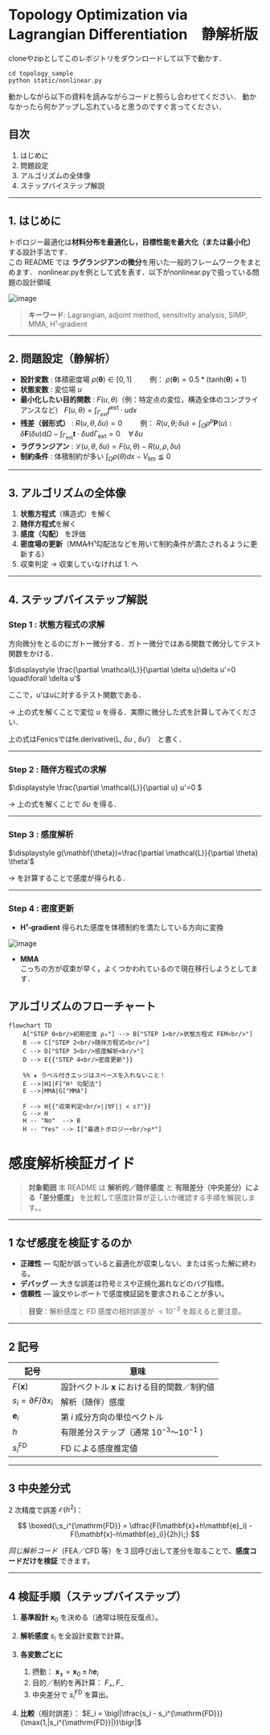# Topology Optimization via Lagrangian Differentiation　静解析版 

cloneやzipとしてこのレポジトリをダウンロードして以下で動かす．

```
cd topology_sample
python static/nonlinear.py
```

動かしながら以下の資料を読みながらコードと照らし合わせてください．
動かなかったら何かアップし忘れていると思うのですぐ言ってください．

## 目次
1. はじめに  
2. 問題設定  
3. アルゴリズムの全体像  
4. ステップバイステップ解説  

---

## 1. はじめに
トポロジー最適化は**材料分布を最適化し，目標性能を最大化（または最小化）** する設計手法です．  
この README では **ラグランジアンの微分**を用いた一般的フレームワークをまとめます．
nonlinear.pyを例として式を表す．以下がnonlinear.pyで扱っている問題の設計領域

![image](https://github.com/user-attachments/assets/e9db4823-e1b1-4497-98c9-bfa671c08dcf)


> **キーワード**: Lagrangian, adjoint method, sensitivity analysis, SIMP, MMA, H¹‐gradient

---

## 2. 問題設定（静解析）
- **設計変数** : 体積密度場 $\rho(\mathbf{\theta}) \in [0,1] \qquad$    例： $\rho(\mathbf{\theta}) = 0.5*(\text{tanh}(\mathbf{\theta})+1)$
- **状態変数** : 変位場 $u$  
- **最小化したい目的関数** : $F (u,\theta )$（例：特定点の変位，構造全体のコンプライアンスなど） $F(u, \theta) = \int_{\Gamma_{ext}} f^{\text{ext}} \cdot u dx$
- **残差（弱形式）** : $R (u,\theta, \delta u )=0 \qquad$ 例： $R(u,\theta;\delta u) = \int_{\Omega} \rho^{p}\boldsymbol{P}(u) : \delta \boldsymbol{F}(\delta u) \mathrm{d}\Omega - \int_{\Gamma_{\text{ext}}} \mathbf{t} \cdot \delta u \mathrm{d}\Gamma_{\text{ext}} = 0 \quad \forall\,\delta u$ 
- **ラグランジアン** :  $\mathcal{L}(u,\theta,\delta u)=F(u,\theta)-R(u,\rho, \delta u)$
- **制約条件** : 体積制約が多い $\int_{\Omega} \rho(\theta) dx - V_{\text{lim}} \leqq 0$

---

## 3. アルゴリズムの全体像
1. **状態方程式**（構造式）を解く  
2. **随伴方程式**を解く  
3. **感度（勾配）** を評価  
4. **密度場の更新**（MMA⁄H¹勾配法などを用いて制約条件が満たされるように更新する）  
6. 収束判定 → 収束していなければ 1. へ

---

## 4. ステップバイステップ解説
### Step 1 : 状態方程式の求解  
方向微分をとるのにガトー微分する．ガトー微分ではある関数で微分してテスト関数をかける．

$\displaystyle \frac{\partial \mathcal{L}}{\partial \delta u}\delta u'=0  \quad\forall \delta u'$  

ここで，u'はuに対するテスト関数である．

→ 上の式を解くことで変位 $u$ を得る．実際に微分した式を計算してみてください．

上の式はFenicsではfe.derivative(L, $\delta u$ , $\delta u'$)　と書く．

---

### Step 2 : 随伴方程式の求解  
$\displaystyle \frac{\partial \mathcal{L}}{\partial u} u'=0 $  

→ 上の式を解くことで $\delta u$ を得る．

---

### Step 3 : 感度解析  
$\displaystyle g(\mathbf{\theta})=\frac{\partial \mathcal{L}}{\partial \theta} \theta'$  

→ を計算することで感度が得られる． 

---

### Step 4 : 密度更新  
- **H¹‐gradient**
得られた感度を体積制約を満たしている方向に変換
  
![image](https://github.com/user-attachments/assets/2eb41c5f-8b97-4dd3-bba2-57a754f4d701)
  
- **MMA**  
こっちの方が収束が早く，よくつかわれているので現在移行しようとしてます．

## アルゴリズムのフローチャート ##

```mermaid
flowchart TD
    A["STEP 0<br/>初期密度 ρ₀"] --> B["STEP 1<br/>状態方程式 FEM<br/>"]
    B --> C["STEP 2<br/>随伴方程式<br/>"]
    C --> D["STEP 3<br/>感度解析<br/>"]
    D --> E{{"STEP 4<br/>密度更新"}}

    %% ★ ラベル付きエッジはスペースを入れないこと！
    E -->|H1|F["H¹ 勾配法"]
    E -->|MMA|G["MMA"]

    F --> H{{"収束判定<br/>||∇F|| < ε?"}}
    G --> H
    H -- "No"  --> B
    H -- "Yes" --> I["最適トポロジー<br/>ρ*"]
```

# 感度解析検証ガイド

> **対象範囲**
> 本 README は **解析的／随伴感度** と **有限差分（中央差分）による「差分感度」** を比較して感度計算が正しいか確認する手順を解説します。。

---

## 1 なぜ感度を検証するのか

* **正確性** — 勾配が誤っていると最適化が収束しない、または劣った解に終わる。
* **デバッグ** — 大きな誤差は符号ミスや正規化漏れなどのバグ指標。
* **信頼性** — 論文やレポートで感度検証図を要求されることが多い。

> **目安**：解析感度と FD 感度の相対誤差が $<10^{-3}$ を超えると要注意。

---

## 2 記号

| 記号                                | 意味                               |      
| --------------------------------- | -------------------------------- | 
| $F(\mathbf{x})$                   | 設計ベクトル $\mathbf{x}$ における目的関数／制約値 |
| $s_i = \partial F / \partial x_i$ | 解析（随伴）感度                         |      
| $\mathbf{e}_i$                    | 第 $i$ 成分方向の単位ベクトル                |      
| $h$                               | 有限差分ステップ（通常 $10^{-3}$〜$10^{-1}$ ) | 
| $s_i^{\mathrm{FD}}$               | FD による感度推定値                      |      

---

## 3 中央差分式

2 次精度で誤差 $\mathcal O(h^2)$：

$$
\boxed{\;s_i^{\mathrm{FD}} 
  = \dfrac{F(\mathbf{x}+h\mathbf{e}_i) - F(\mathbf{x}-h\mathbf{e}_i)}{2h}\;}
$$

*同じ解析コード*（FEA／CFD 等）を 3 回呼び出して差分を取ることで、**感度コードだけを検証** できます。

---

## 4 検証手順（ステップバイステップ）

1. **基準設計** $\mathbf{x}_0$ を決める（通常は現在反復点）。
2. **解析感度** $s_i$ を全設計変数で計算。
3. **各変数ごとに**

   1. 摂動： $\mathbf{x}_\pm = \mathbf{x}_0 \pm h\mathbf{e}_i$
   2. 目的／制約を再計算： $F_+, F_-$
   3. 中央差分で $s_i^{\mathrm{FD}}$ を算出。
4. **比較**（相対誤差）：
   $E_i = \bigl|\tfrac{s_i - s_i^{\mathrm{FD}}}{\max(1,|s_i^{\mathrm{FD}}|)}\bigr|$

